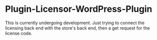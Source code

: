 # Plugin-Licensor-WordPress-Plugin
This is currently undergoing development. Just trying to connect the licensing back end with the store's back end, then a get request for the license code.

